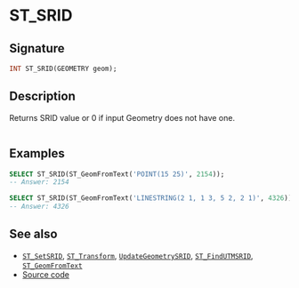 # ST_SRID

## Signature

```sql
INT ST_SRID(GEOMETRY geom);
```

## Description

Returns SRID value or 0 if input Geometry does not have one.

```{include} sfs-1-2-1.md
```

## Examples

```sql
SELECT ST_SRID(ST_GeomFromText('POINT(15 25)', 2154));
-- Answer: 2154
```

```sql
SELECT ST_SRID(ST_GeomFromText('LINESTRING(2 1, 1 3, 5 2, 2 1)', 4326));
-- Answer: 4326
```

## See also

* [`ST_SetSRID`](../ST_SetSRID), [`ST_Transform`](../ST_Transform), [`UpdateGeometrySRID`](../UpdateGeometrySRID), [`ST_FindUTMSRID`](../ST_FindUTMSRID), [`ST_GeomFromText`](../ST_GeomFromText)
* <a href="https://github.com/orbisgis/h2gis/blob/master/h2gis-functions/src/main/java/org/h2gis/functions/spatial/properties/ST_SRID.java" target="_blank">Source code</a>